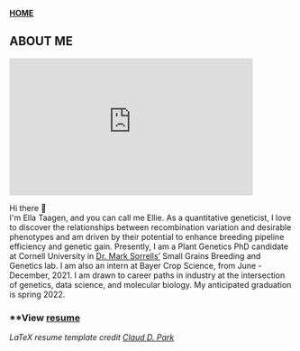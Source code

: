 **<span style="color: grey;"> [HOME](./index.md) </span>**

## ABOUT ME  

<iframe id="vp15vGyR" title="Video Player" width="432" height="243" frameborder="0" src="https://s3.amazonaws.com/embed.animoto.com/play.html?w=swf/production/vp1&e=1593353759&f=5vGyRNhsfUFSkfTVx28UbQ&d=0&m=p&r=360p&volume=100&start_res=undefined&i=m&asset_domain=s3-p.animoto.com&animoto_domain=animoto.com&options=" allowfullscreen></iframe>

Hi there 👋  
I'm Ella Taagen, and you can call me Ellie. As a quantitative geneticist, I love to discover the relationships between recombination variation and desirable phenotypes and am driven by their potential to enhance breeding pipeline efficiency and genetic gain. Presently, I am a Plant Genetics PhD candidate at Cornell University in [Dr. Mark Sorrells’](https://plbrgen.cals.cornell.edu/people/mark-sorrells/) Small Grains Breeding and Genetics lab. I am also an intern at Bayer Crop Science, from June - December, 2021. I am drawn to career paths in industry at the intersection of genetics, data science, and molecular biology. My anticipated graduation is spring 2022. 


### **View [resume](./Taagen_resume.pdf)   
*LaTeX resume template credit [Claud D. Park](https://github.com/posquit0/Awesome-CV)*
